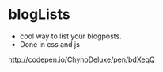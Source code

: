 # blogLists
 - cool way to list your blogposts.
 - Done in css and js

http://codepen.io/ChynoDeluxe/pen/bdXeqQ
